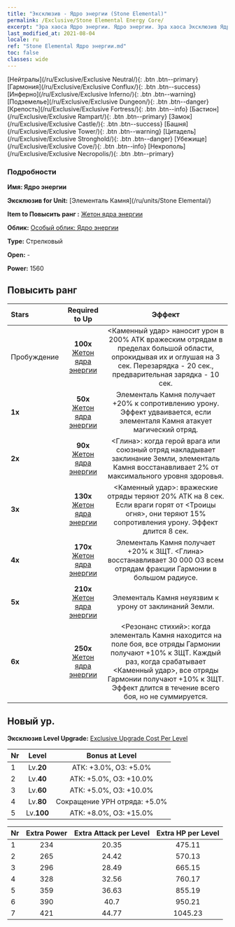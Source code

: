 ```yaml
---
title: "Эксклюзив - Ядро энергии (Stone Elemental)"
permalink: /Exclusive/Stone Elemental Energy Core/
excerpt: "Эра хаоса Ядро энергии. Ядро энергии. Эра хаоса Эксклюзив Ядро энергии. Элементаль Камня Эксклюзив."
last_modified_at: 2021-08-04
locale: ru
ref: "Stone Elemental Ядро энергии.md"
toc: false
classes: wide
---
```

 [Нейтралы](/ru/Exclusive/Exclusive Neutral/){: .btn .btn--primary} [Гармония](/ru/Exclusive/Exclusive Conflux/){: .btn .btn--success} [Инферно](/ru/Exclusive/Exclusive Inferno/){: .btn .btn--warning} [Подземелье](/ru/Exclusive/Exclusive Dungeon/){: .btn .btn--danger} [Крепость](/ru/Exclusive/Exclusive Fortress/){: .btn .btn--info} [Бастион](/ru/Exclusive/Exclusive Rampart/){: .btn .btn--primary} [Замок](/ru/Exclusive/Exclusive Castle/){: .btn .btn--success} [Башня](/ru/Exclusive/Exclusive Tower/){: .btn .btn--warning} [Цитадель](/ru/Exclusive/Exclusive Stronghold/){: .btn .btn--danger} [Убежище](/ru/Exclusive/Exclusive Cove/){: .btn .btn--info} [Некрополь](/ru/Exclusive/Exclusive Necropolis/){: .btn .btn--primary} 

### Подробности
 **Имя: Ядро энергии** 

 **Эксклюзив for Unit:** [Элементаль Камня](/ru/units/Stone Elemental/) 

 **Item to Повысить ранг :** [Жетон ядра энергии](/ItemsRU/con_999/)

 **Облик:** [Особый облик: Ядро энергии](/ItemsRU/con_667/)

 **Type:** Стрелковый

 **Open:** -

 **Power:** 1560

## Повысить ранг 

  |     Stars    |  Required to Up | Эффект |
  |:-------------|:---------------:|:---------------:|
  |  Пробуждение  | **100x** [Жетон ядра энергии](/ItemsRU/con_999/) | <Каменный удар> наносит урон в 200% ATK вражеским отрядам в пределах большой области, опрокидывая их и оглушая на 3 сек. Перезарядка - 20 сек., предварительная зарядка - 10 сек. |
  | **1x** <i class="fas fa-star"/> | **50x** [Жетон ядра энергии](/ItemsRU/con_999/) | Элементаль Камня получает +20% к сопротивлению урону. Эффект удваивается, если элементаля Камня атакует магический отряд. |
  | **2x** <i class="fas fa-star"/> | **90x** [Жетон ядра энергии](/ItemsRU/con_999/) | <Глина>: когда герой врага или союзный отряд накладывает заклинание Земли, элементаль Камня восстанавливает 2% от максимального уровня здоровья. |
  | **3x** <i class="fas fa-star"/> | **130x** [Жетон ядра энергии](/ItemsRU/con_999/) | <Каменный удар>: вражеские отряды теряют 20% АТК на 8 сек. Если враги горят от <Троицы огня>, они теряют 15% сопротивления урону. Эффект длится 8 сек. |
  | **4x** <i class="fas fa-star"/> | **170x** [Жетон ядра энергии](/ItemsRU/con_999/) | Элементаль Камня получает +20% к ЗЩТ. <Глина> восстанавливает 30 000 ОЗ всем отрядам фракции Гармонии в большом радиусе. |
  | **5x** <i class="fas fa-star"/> | **210x** [Жетон ядра энергии](/ItemsRU/con_999/) | Элементаль Камня неуязвим к урону от заклинаний Земли. |
  | **6x** <i class="fas fa-star"/> | **250x** [Жетон ядра энергии](/ItemsRU/con_999/) | <Резонанс стихий>: когда элементаль Камня находится на поле боя, все отряды Гармонии получают +10% к ЗЩТ. Каждый раз, когда срабатывает <Каменный удар>, все отряды Гармонии получают +10% к ЗЩТ. Эффект длится в течение всего боя, но не суммируется. |


## Новый ур.
 **Эксклюзив Level Upgrade:** [Exclusive Upgrade Cost Per Level](/Exclusive/ExclusiveUpgradeCostPerLevel/)

  |  Nr  |   Level  | Bonus at Level |
  |:-----|:--------:|:--------------:|
  | 1 | Lv.**20** | АТК: +3.0%, ОЗ: +5.0% |
  | 2 | Lv.**40** | АТК: +5.0%, ОЗ: +10.0% |
  | 3 | Lv.**60** | АТК: +5.0%, ОЗ: +10.0% |
  | 4 | Lv.**80** | Сокращение УРН отряда: +5.0% |
  | 5 | Lv.**100** | АТК: +8.0%, ОЗ: +15.0% |


  |  Nr  |  Extra Power | Extra Attack per Level | Extra HP per Level |
  |:-----|:--------:|:--------:|:--------:|
  | 1 | 234 | 20.35 | 475.11 |
  | 2 | 265 | 24.42 | 570.13 |
  | 3 | 296 | 28.49 | 665.15 |
  | 4 | 328 | 32.56 | 760.17 |
  | 5 | 359 | 36.63 | 855.19 |
  | 6 | 390 | 40.7 | 950.21 |
  | 7 | 421 | 44.77 | 1045.23 |


